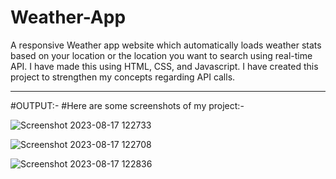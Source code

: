 # Weather-App
A responsive Weather app website which automatically loads weather stats based on your location or the location you want to search using real-time API. I have made this using HTML, CSS, and Javascript.
I have created this project to strengthen my concepts regarding API calls.

*********************************************************************************************************************************************************************************
#OUTPUT:-
#Here are some screenshots of my project:-

![Screenshot 2023-08-17 122733](https://github.com/ItsMe1104/Weather-App/assets/78407494/0d1827de-eba1-495b-b8c9-5cd16a4111c7)


![Screenshot 2023-08-17 122708](https://github.com/ItsMe1104/Weather-App/assets/78407494/1c4a2b9d-b43b-41ec-b552-dfa0ef5140ea)



![Screenshot 2023-08-17 122836](https://github.com/ItsMe1104/Weather-App/assets/78407494/4a2496b0-a919-4d2e-b1ca-662334074c7c)
